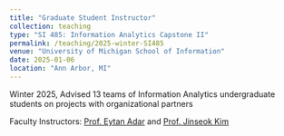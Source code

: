 ```yaml
---
title: "Graduate Student Instructor"
collection: teaching
type: "SI 485: Information Analytics Capstone II"
permalink: /teaching/2025-winter-SI485
venue: "University of Michigan School of Information"
date: 2025-01-06
location: "Ann Arbor, MI"
---
```

Winter 2025, Advised 13 teams of Information Analytics undergraduate students on projects with organizational partners

Faculty Instructors: [Prof. Eytan Adar](https://www.cond.org/) and [Prof. Jinseok Kim](https://www.si.umich.edu/people/jinseok-kim) 

